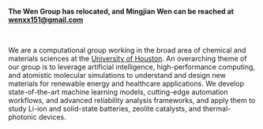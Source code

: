 **The Wen Group has relocated, and Mingjian Wen can be reached at
wenxx151@gmail.com**

&nbsp;

We are a computational group working in the broad area of chemical and materials sciences at the [University of Houston](https://www.chee.uh.edu/faculty/wen-mingjian).
An overarching theme of our group is to leverage artificial intelligence, high-performance computing, and atomistic molecular simulations to understand and design new materials for renewable energy and healthcare applications.
We develop state-of-the-art machine learning models, cutting-edge automation workflows, and advanced reliability analysis frameworks, and apply them to study Li-ion and solid-state batteries, zeolite catalysts, and thermal-photonic devices.
